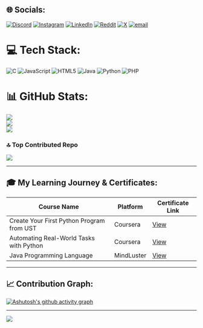 ## 🌐 Socials:
[![Discord](https://img.shields.io/badge/Discord-%237289DA.svg?logo=discord&logoColor=white)](https://discord.gg/https://discord.gg/5XSsMscTVF) 
[![Instagram](https://img.shields.io/badge/Instagram-%23E4405F.svg?logo=Instagram&logoColor=white)](https://instagram.com/abhisekkhh) 
[![LinkedIn](https://img.shields.io/badge/LinkedIn-%230077B5.svg?logo=linkedin&logoColor=white)](https://linkedin.com/in/abhiisekkh) 
[![Reddit](https://img.shields.io/badge/Reddit-%23FF4500.svg?logo=Reddit&logoColor=white)](https://reddit.com/user/Top-Tax-470/) 
[![X](https://img.shields.io/badge/X-black.svg?logo=X&logoColor=white)](https://x.com/abhiisekkh) 
[![email](https://img.shields.io/badge/Email-D14836?logo=gmail&logoColor=white)](mailto:abba23cs@cmrit.ac.in) 

# 💻 Tech Stack:
![C](https://img.shields.io/badge/c-%2300599C.svg?style=for-the-badge&logo=c&logoColor=white) 
![JavaScript](https://img.shields.io/badge/javascript-%23323330.svg?style=for-the-badge&logo=javascript&logoColor=%23F7DF1E) 
![HTML5](https://img.shields.io/badge/html5-%23E34F26.svg?style=for-the-badge&logo=html5&logoColor=white) 
![Java](https://img.shields.io/badge/java-%23ED8B00.svg?style=for-the-badge&logo=openjdk&logoColor=white) 
![Python](https://img.shields.io/badge/python-3670A0?style=for-the-badge&logo=python&logoColor=ffdd54) 
![PHP](https://img.shields.io/badge/php-%23777BB4.svg?style=for-the-badge&logo=php&logoColor=white)

# 📊 GitHub Stats:
![](https://github-readme-stats.vercel.app/api?username=abhiisekkh&theme=highcontrast&hide_border=false&include_all_commits=true&count_private=false)<br/>
![](https://nirzak-streak-stats.vercel.app/?user=abhiisekkh&theme=highcontrast&hide_border=false)<br/>
![](https://github-readme-stats.vercel.app/api/top-langs/?username=abhiisekkh&theme=highcontrast&hide_border=false&include_all_commits=true&count_private=false&layout=compact)

### 🔝 Top Contributed Repo
![](https://github-contributor-stats.vercel.app/api?username=abhiisekkh&limit=5&theme=dark&combine_all_yearly_contributions=true)

---

## 🎓 My Learning Journey & Certificates:

| Course Name                                      | Platform     | Certificate Link |
|--------------------------------------------------|--------------|------------------|
| Create Your First Python Program from UST        | Coursera     | [View](https://coursera.org/share/43f30c2b1b723d3cf2fd893c95df2eea) |
| Automating Real-World Tasks with Python          | Coursera     | [View](https://coursera.org/share/2fe75df1c5d813e027d0043b7235e0f6) |
| Java Programming Language                        | MindLuster   | [View](https://www.mindluster.com/student/certificate/241815db)     |

---

## 📈 Contribution Graph:
[![Ashutosh's github activity graph](https://github-readme-activity-graph.vercel.app/graph?username=abhiisekkh&theme=react-dark&hide_border=true)](https://github.com/ashutosh00710/github-readme-activity-graph)

---

[![](https://visitcount.itsvg.in/api?id=abhiisekkh&icon=0&color=0)](https://visitcount.itsvg.in)

<!-- Proudly created with GPRM ( https://gprm.itsvg.in ) -->

